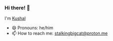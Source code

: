 <!--
**ksl-fourwalls/ksl-fourwalls** is a ✨ _special_ ✨ repository because its `README.md` (this file) appears on your GitHub profile.

Here are some ideas to get you started:

- 🔭 I’m currently working on ...
- 🌱 I’m currently learning ...
- 👯 I’m looking to collaborate on ...
- 🤔 I’m looking for help with ...
- 💬 Ask me about ...
- 📫 How to reach me: ...
- 😄 Pronouns: ...
- ⚡ Fun fact: ...
-->
### Hi there! 👋

I'm [Kushal](https://github.com/ksl-fourwalls/)

- 😄 Pronouns: he/him
- 📫 How to reach me: [stalkingbigcat@proton.me](mailto:stalkingbigcat@proton.me)

